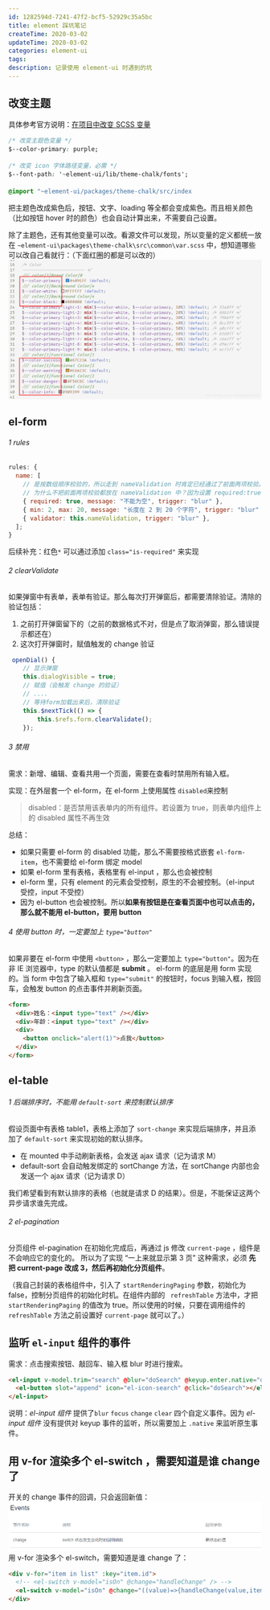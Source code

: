 ```yaml
---
id: 1282594d-7241-47f2-bcf5-52929c35a5bc
title: element 踩坑笔记
createTime: 2020-03-02
updateTime: 2020-03-02
categories: element-ui
tags: 
description: 记录使用 element-ui 时遇到的坑
---
```


## 改变主题

具体参考官方说明：[在项目中改变 SCSS 变量](https://element.eleme.cn/#/zh-CN/component/custom-theme#zai-xiang-mu-zhong-gai-bian-scss-bian-liang)

```css
/* 改变主题色变量 */
$--color-primary: purple;

/* 改变 icon 字体路径变量，必需 */
$--font-path: '~element-ui/lib/theme-chalk/fonts';

@import "~element-ui/packages/theme-chalk/src/index
```

把主题色改成紫色后，按钮、文字、loading 等全都会变成紫色。而且相关颜色（比如按钮 hover 时的颜色）也会自动计算出来，不需要自己设置。

除了主题色，还有其他变量可以改。看源文件可以发现，所以变量的定义都统一放在 `~element-ui\packages\theme-chalk\src\common\var.scss` 中，想知道哪些可以改自己看就行：（下面红圈的都是可以改的）
![在这里插入图片描述](..\post-assets\fa6e22bd-99ce-408a-a199-203cdb596ed8.png)

## el-form

###### 1 rules

```javascript
rules: {
  name: [
    // 是按数组顺序校验的，所以走到 nameValidation 时肯定已经通过了前面两项校验。
    // 为什么不把前面两项校验都放在 nameValidation 中？因为设置 required:true 可以出现红色*
    { required: true, message: "不能为空", trigger: "blur" },
    { min: 2, max: 20, message: "长度在 2 到 20 个字符", trigger: "blur" },
    { validator: this.nameValidation, trigger: "blur" },
  ];
}
```

后续补充：红色`*` 可以通过添加 `class="is-required"` 来实现

###### 2 clearValidate

如果弹窗中有表单，表单有验证。那么每次打开弹窗后，都需要清除验证。清除的验证包括：

1. 之前打开弹窗留下的（之前的数据格式不对，但是点了取消弹窗，那么错误提示都还在）
2. 这次打开弹窗时，赋值触发的 change 验证

```js
 openDial() {
	// 显示弹窗
	this.dialogVisible = true;
	// 赋值（会触发 change 的验证）
	// ....
	// 等待form加载出来后，清除验证
	this.$nextTick(() => {
	    this.$refs.form.clearValidate();
	});
```

###### 3 禁用

需求：新增、编辑、查看共用一个页面，需要在查看时禁用所有输入框。

实现：在外层套一个 el-form，在 el-form 上使用属性 `disabled`来控制

> disabled：是否禁用该表单内的所有组件。若设置为 true，则表单内组件上的 disabled 属性不再生效

总结：

- 如果只需要 el-form 的 disabled 功能，那么不需要按格式嵌套 `el-form-item`，也不需要给 el-form 绑定 model
- 如果 el-form 里有表格，表格里有 el-input ，那么也会被控制
- el-form 里，只有 element 的元素会受控制，原生的不会被控制。（el-input 受控，input 不受控）
- 因为 el-button 也会被控制。所以**如果有按钮是在查看页面中也可以点击的，那么就不能用 el-button，要用 button**

###### 4 使用 button 时，一定要加上 `type="button"`

如果非要在 el-form 中使用 `<button>` ，那么一定要加上 `type="button"`。因为在非 IE 浏览器中，type 的默认值都是 **submit** 。 el-form 的底层是用 form 实现的。当 form 中包含了输入框和 `type="submit"` 的按钮时，focus 到输入框，按回车，会触发 button 的点击事件并刷新页面。

```html
<form>
  <div>姓名：<input type="text" /></div>
  <div>年龄：<input type="text" /></div>
  <div>
    <button onclick="alert(1)">点我</button>
  </div>
</form>
```

## el-table

###### 1 后端排序时，不能用 `default-sort` 来控制默认排序

假设页面中有表格 table1，表格上添加了 `sort-change` 来实现后端排序，并且添加了 `default-sort` 来实现初始的默认排序。

- 在 mounted 中手动刷新表格，会发送 ajax 请求（记为请求 M）
- default-sort 会自动触发绑定的 sortChange 方法，在 sortChange 内部也会发送一个 ajax 请求（记为请求 D）

我们希望看到有默认排序的表格（也就是请求 D 的结果）。但是，不能保证这两个异步请求谁先完成。

###### 2 el-pagination

分页组件 el-pagination 在初始化完成后，再通过 js 修改 `current-page` ，组件是不会响应它的变化的。
所以为了实现 “一上来就显示第 3 页” 这种需求，必须 **先把 current-page 改成 3，然后再初始化分页组件**。

（我自己封装的表格组件中，引入了 `startRenderingPaging` 参数，初始化为 false，控制分页组件的初始化时机。在组件内部的 ` refreshTable` 方法中，才把 `startRenderingPaging` 的值改为 true。所以使用的时候，只要在调用组件的 `refreshTable` 方法之前设置好 `current-page` 就可以了。）

## 监听 `el-input` 组件的事件

需求：点击搜索按钮、敲回车、输入框 blur 时进行搜索。

```html
<el-input v-model.trim="search" @blur="doSearch" @keyup.enter.native="doSearch">
  <el-button slot="append" icon="el-icon-search" @click="doSearch"></el-button>
</el-input>
```

说明：_el-input 组件_ 提供了`blur` `focus` `change` `clear` 四个自定义事件。因为 _el-input 组件_ 没有提供对 keyup 事件的监听，所以需要加上 `.native` 来监听原生事件。

## 用 v-for 渲染多个 el-switch ，需要知道是谁 change 了

开关的 change 事件的回调，只会返回新值：
![在这里插入图片描述](..\post-assets\16044f08-8d34-4500-880e-21280750ebb4.png)
用 v-for 渲染多个 el-switch，需要知道是谁 change 了：

```html
<div v-for="item in list" :key="item.id">
  <!-- <el-switch v-model="isOn" @change="handleChange" /> -->
  <el-switch v-model="isOn" @change="((value)=>{handleChange(value,item)})" />
</div>
```